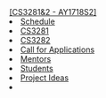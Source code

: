 <navbar placement="top" type="inverse">
  <a slot="brand" href="{{baseUrl}}/index.html" title="Home" class="navbar-brand">[CS3281&2 - AY1718S2]</a>
  <li><a href="{{baseUrl}}/schedule/index.html">Schedule</a></li>
  
  <li><a href="{{baseUrl}}/admin/cs3281.html">CS3281</a></li>
  <li><a href="{{baseUrl}}/admin/cs3282.html">CS3282</a></li>
  <dropdown text="Links">
    <li><a href="{{baseUrl}}/admin/callForApplications.html">Call for Applications</a></li>
    <li><a href="{{baseUrl}}/admin/mentors.html">Mentors</a></li> 
    <li><a href="https://github.com/nus-cs3281/{{year}}/blob/master/students/studentlist.md" target="_blank">Students</a></li>
    <li><a href="https://docs.google.com/document/d/1I67ovHJp7ES96YupZyiuvVuVlqC5t5qimLduOH8MCF0/edit?usp=sharing" target="_blank">Project Ideas</a></li>
  </dropdown> 
  <li slot="right">
    <form class="navbar-form">
        <searchbar :data="searchData" placeholder="Search" :on-hit="searchCallback"></searchbar>
    </form>
  </li>  
</navbar>
